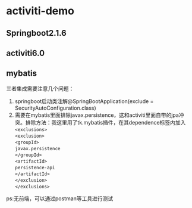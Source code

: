 # activiti-demo
## Springboot2.1.6
## activiti6.0
## mybatis

三者集成需要注意几个问题：
1. springboot启动类注解@SpringBootApplication(exclude = SecurityAutoConfiguration.class)
2. 需要在mybatis里面排除javax.persistence，这和activiti里面自带的jpa冲突。排除方法：我这里用了tk.mybatis插件，在其dependence标签内加入<br>
 `<exclusions>`<br>
    `<exclusion>`<br>
        `<groupId>`<br>
            `javax.persistence`<br>
         `</groupId>`     <br>
         `<artifactId>`<br>
              `persistence-api`<br>
         `</artifactId>`<br>
    `</exclusion>`<br>
  `</exclusions>`<br>

ps:无前端，可以通过postman等工具进行测试